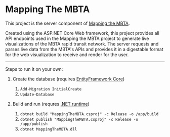 # Mapping The MBTA

This project is the server component of [Mapping the MBTA](https://github.com/Kirpal/mapping-the-mbta).

Created using the ASP.NET Core Web framework, this project provides all API endpoints used in the Mapping the MBTA project to generate live visualizations of the MBTA rapid transit network. The server requests and parses live data from the MBTA's APIs and provides it in a digestable format for the web visualization to receive and render for the user.

---

Steps to run it on your own:

1. Create the database (requires [EntityFramework Core](https://github.com/dotnet/efcore))
    1. `Add-Migration InitialCreate`
    2. `Update-Database`


2. Build and run (requres [.NET runtime](https://github.com/dotnet/runtime))
    1. `dotnet build "MappingTheMBTA.csproj" -c Release -o /app/build`
    2. `dotnet publish "MappingTheMBTA.csproj" -c Release -o /app/publish`
    3. `dotnet MappingTheMBTA.dll`
